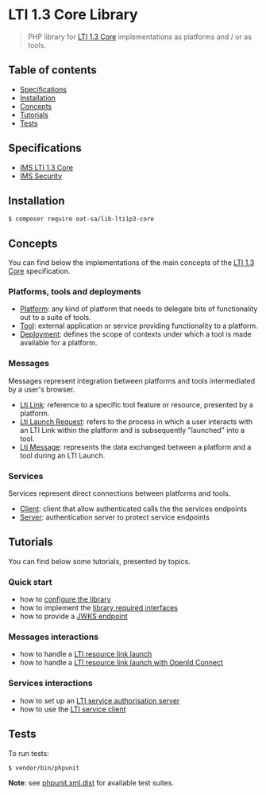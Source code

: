 # LTI 1.3 Core Library

> PHP library for [LTI 1.3 Core](http://www.imsglobal.org/spec/lti/v1p3) implementations as platforms and / or as tools.

## Table of contents

- [Specifications](#specifications)
- [Installation](#installation)
- [Concepts](#concepts)
- [Tutorials](#tutorials)
- [Tests](#tests)

## Specifications

- [IMS LTI 1.3 Core](http://www.imsglobal.org/spec/lti/v1p3)
- [IMS Security](https://www.imsglobal.org/spec/security/v1p0)

## Installation

```console
$ composer require oat-sa/lib-lti1p3-core
```

## Concepts

You can find below the implementations of the main concepts of the [LTI 1.3 Core](http://www.imsglobal.org/spec/lti/v1p3) specification.

###  Platforms, tools and deployments

- [Platform](src/Platform/PlatformInterface.php): any kind of platform that needs to delegate bits of functionality out to a suite of tools.
- [Tool](src/Tool/ToolInterface.php): external application or service providing functionality to a platform.
- [Deployment](src/Deployment/DeploymentInterface.php): defines the scope of contexts under which a tool is made available for a platform.

### Messages

Messages represent integration between platforms and tools intermediated by a user's browser.

- [Lti Link](src/Link/LinkInterface.php): reference to a specific tool feature or resource, presented by a platform.
- [Lti Launch Request](src/Launch/LaunchRequestInterface.php): refers to the process in which a user interacts with an LTI Link within the platform and is subsequently "launched" into a tool.
- [Lti Message](src/Message/LtiMessageInterface.php): represents the data exchanged between a platform and a tool during an LTI Launch.

### Services

Services represent direct connections between platforms and tools.

- [Client](src/Service/Client/ServiceClientInterface.php): client that allow authenticated calls the the services endpoints
- [Server](src/Service/OAuth2): authentication server to protect service endpoints

## Tutorials

You can find below some tutorials, presented by topics.

### Quick start

- how to [configure the library](doc/quickstart/configuration.md)
- how to implement the [library required interfaces](doc/quickstart/interfaces.md)
- how to provide a [JWKS endpoint](doc/quickstart/jwks.md)

### Messages interactions

- how to handle a [LTI resource link launch](doc/message/resource-link-launch.md)
- how to handle a [LTI resource link launch with OpenId Connect](doc/message/oidc-resource-link-launch.md)

### Services interactions

- how to set up an [LTI service authorisation server](doc/service/authorization-server.md)
- how to use the [LTI service client](doc/service/service-client.md)

## Tests

To run tests:

```console
$ vendor/bin/phpunit
```
**Note**: see [phpunit.xml.dist](phpunit.xml.dist) for available test suites.